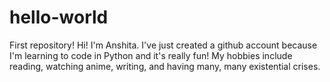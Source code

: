 # hello-world
First repository!
Hi! I'm Anshita. I've just created a github account because I'm learning to code in Python and it's really fun! My hobbies include reading, watching anime, writing, and having many, many existential crises.
